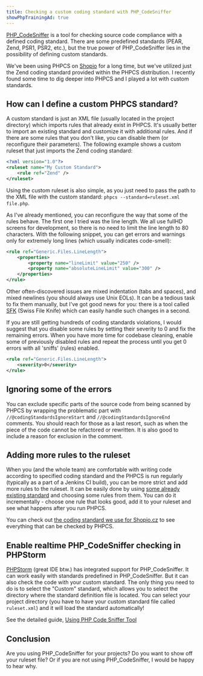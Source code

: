 ```yaml
---
title: Checking a custom coding standard with PHP_CodeSniffer
showPhpTrainingAd: true
---
```


[PHP_CodeSniffer](https://github.com/squizlabs/PHP_CodeSniffer) is a tool for checking source code compliance with a defined coding standard. There are some predefined standards (PEAR, Zend, PSR1, PSR2, etc.), but the true power of PHP_CodeSniffer lies in the possibility of defining custom standards.

We've been using PHPCS on [Shopio](https://www.shopio.cz/) for a long time, but we've utilized just the Zend coding standard provided within the PHPCS distribution.  I recently found some time to dig deeper into PHPCS and I played a lot with custom standards.

How can I define a custom PHPCS standard?
-----------------------------------------------------
A custom standard is just an XML file (usually located in the project directory) which imports rules that already exist in PHPCS. It's usually better to import an existing standard and customize it with additional rules. And if there are some rules that you don't like, you can disable them (or reconfigure their parameters). The following example shows a custom ruleset that just imports the Zend coding standard:
~~~xml
<?xml version="1.0"?>
<ruleset name="My Custom Standard">
    <rule ref="Zend" />
</ruleset>
~~~

Using the custom ruleset is also simple, as you just need to pass the path to the XML file with the custom standard: `phpcs --standard=ruleset.xml file.php`.

As I've already mentioned, you can reconfigure the way that some of the rules behave. The first one I tried was the line length. We all use fullHD screens for development, so there is no need to limit the line length to 80 characters. With the following snippet, you can get errors and warnings only for extremely long lines (which usually indicates code-smell):
~~~xml
<rule ref="Generic.Files.LineLength">
	<properties>
		<property name="lineLimit" value="250" />
		<property name="absoluteLineLimit" value="300" />
	</properties>
</rule>
~~~

Other often-discovered issues are mixed indentation (tabs and spaces), and mixed newlines (you should always use Unix EOLs). It can be a tedious task to fix them manually, but I've got good news for you: there is a tool called [SFK](https://sourceforge.net/projects/swissfileknife/) (Swiss File Knife) which can easily handle such changes in a second.

If you are still getting hundreds of coding standards violations, I would suggest that you disable some rules by setting their severity to 0 and fix the remaining errors. When you have more time for codebase cleaning, enable some of previously disabled rules and repeat the process until you get 0 errors with all 'sniffs' (rules) enabled.
~~~xml
<rule ref="Generic.Files.LineLength">
	<severity>0</severity>
</rule>
~~~

Ignoring some of the errors
---------------------------------
You can exclude specific parts of the source code from being scanned by PHPCS by wrapping the problematic part with `//@codingStandardsIgnoreStart` and `//@codingStandardsIgnoreEnd` comments.
You should reach for those as a last resort, such as when the piece of the code cannot be refactored or rewritten. It is also good to include a reason for exclusion in the comment.


Adding more rules to the ruleset
--------------------------------------------
When you (and the whole team) are comfortable with writing code according to specified coding standard and the PHPCS is run regularly (typically as a part of a Jenkins CI build), you can be more strict and add more rules to the ruleset. It can be easily done by using [some already existing standard](https://github.com/squizlabs/PHP_CodeSniffer/tree/master/src/Standards) and choosing some rules from them. You can do it incrementally - choose one rule that looks good, add it to your ruleset and see what happens after you run PHPCS.

You can check out [the coding standard we use for Shopio.cz](https://gist.github.com/mhujer/1e93face4a9d13648c91) to see everything that can be checked by PHPCS.


Enable realtime PHP_CodeSniffer checking in PHPStorm
-------------------------------------------------
[PHPStorm](https://www.jetbrains.com/phpstorm/) (great IDE btw.) has integrated support for PHP_CodeSniffer. It can work easily with standards predefined in PHP_CodeSniffer. But it can also check the code with your custom standard. The only thing you need to do is to select the "Custom" standard, which allows you to select the directory where the standard definition file is located. You can select your project directory (you have to have your custom standard file called `ruleset.xml`) and it will load the standard automatically!

See the detailed guide, [Using PHP Code Sniffer Tool](https://www.jetbrains.com/phpstorm/webhelp/using-php-code-sniffer-tool.html)


Conclusion
--------------
Are you using PHP_CodeSniffer for your projects? Do you want to show off your ruleset file? Or if you are not using PHP_CodeSniffer, I would be happy to hear why.
